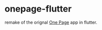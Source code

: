 # onepage-flutter
remake of the orignal [One Page](https://github.com/samar1h/onepage-js) app in flutter.
